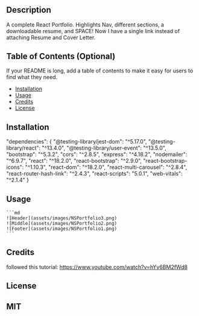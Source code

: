 # <Mod20-React Portfolio>

## Description
A complete React Portfolio. 
Highlights Nav, different sections, a downloadable resume, and SPACE! 
Now I have a single link instead of attaching Resume and Cover Letter. 


## Table of Contents (Optional)

If your README is long, add a table of contents to make it easy for users to find what they need.

- [Installation](#installation)
- [Usage](#usage)
- [Credits](#credits)
- [License](#license)

## Installation
 "dependencies": {
    "@testing-library/jest-dom": "^5.17.0",
    "@testing-library/react": "^13.4.0",
    "@testing-library/user-event": "^13.5.0",
    "bootstrap": "^5.3.2",
    "cors": "^2.8.5",
    "express": "^4.18.2",
    "nodemailer": "^6.9.7",
    "react": "^18.2.0",
    "react-bootstrap": "^2.9.0",
    "react-bootstrap-icons": "^1.10.3",
    "react-dom": "^18.2.0",
    "react-multi-carousel": "^2.8.4",
    "react-router-hash-link": "^2.4.3",
    "react-scripts": "5.0.1",
    "web-vitals": "^2.1.4" }

## Usage

    ```md
    ![Header](assets/images/NSPortfolio3.png)
    ![Middle](assets/images/NSPortfolio2.png)
    ![Footer](assets/images/NSPortfolio1.png)
    ```

## Credits
followed this tutorial: https://www.youtube.com/watch?v=hYv6BM2fWd8

## License
MIT
---